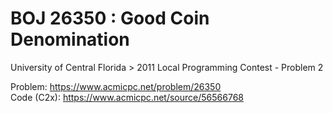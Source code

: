 # BOJ 26350 : Good Coin Denomination  
University of Central Florida > 2011 Local Programming Contest - Problem 2  
  
Problem: https://www.acmicpc.net/problem/26350  
Code (C2x): https://www.acmicpc.net/source/56566768  
